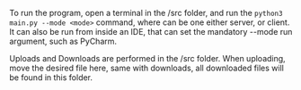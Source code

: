 To run the program, open a terminal in the /src folder, and run the `python3 main.py --mode <mode>` command, where <mode> can be one either server, or client.
It can also be run from inside an IDE, that can set the mandatory --mode run argument, such as PyCharm.

Uploads and Downloads are performed in the /src folder. When uploading, move the desired file here, same with downloads, all downloaded files will be found in this folder.
